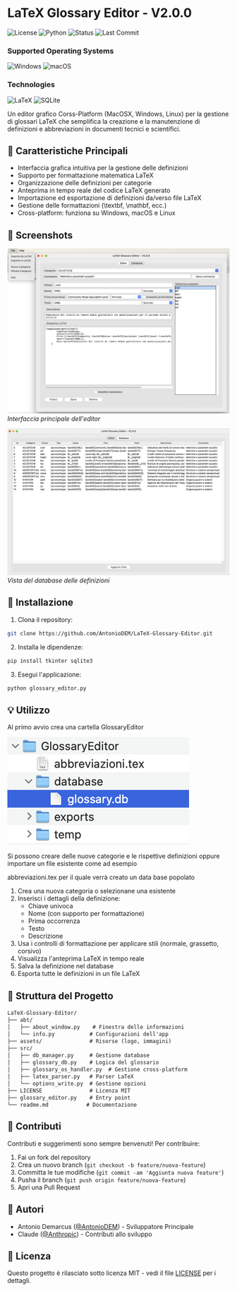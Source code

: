 # LaTeX Glossary Editor - V2.0.0

![License](https://img.shields.io/badge/License-MIT-yellow.svg)
![Python](https://img.shields.io/badge/Python-3.8+-blue.svg)
![Status](https://img.shields.io/badge/status-stable-green.svg)
![Last Commit](https://img.shields.io/badge/last_commit-January_2025-green.svg)

### Supported Operating Systems

![Windows](https://img.shields.io/badge/Windows-0078D6?style=for-the-badge&logo=windows&logoColor=white)
![macOS](https://img.shields.io/badge/mac%20os-000000?style=for-the-badge&logo=macos&logoColor=F0F0F0)

### Technologies

![LaTeX](https://img.shields.io/badge/latex-%23008080.svg?style=for-the-badge&logo=latex&logoColor=white)
![SQLite](https://img.shields.io/badge/sqlite-%2307405e.svg?style=for-the-badge&logo=sqlite&logoColor=white)



Un editor grafico Corss-Platform (MacOSX, Windows, Linux) per la gestione di glossari LaTeX che semplifica la creazione e la manutenzione di definizioni e abbreviazioni in documenti tecnici e scientifici.

## 🎯 Caratteristiche Principali

- Interfaccia grafica intuitiva per la gestione delle definizioni
- Supporto per formattazione matematica LaTeX
- Organizzazione delle definizioni per categorie
- Anteprima in tempo reale del codice LaTeX generato
- Importazione ed esportazione di definizioni da/verso file LaTeX
- Gestione delle formattazioni (\textbf, \mathbf, ecc.)
- Cross-platform: funziona su Windows, macOS e Linux

## 📸 Screenshots

![Main Interface](assets/main_interface.png)
*Interfaccia principale dell'editor*

![Database View](assets/database_view.png)
*Vista del database delle definizioni*

## 🚀 Installazione

1. Clona il repository:

```bash
git clone https://github.com/AntonioDEM/LaTeX-Glossary-Editor.git
```

2. Installa le dipendenze:

```bash
pip install tkinter sqlite3
```

3. Esegui l'applicazione:

```bash
python glossary_editor.py
```

## 💡 Utilizzo

Al primo avvio crea una cartella GlossaryEditor 

![Database View](assets/docum.png)

Si possono creare delle nuove categorie e le rispettive definizioni oppure importare un file esistente come ad esempio 

abbreviazioni.tex per il quale verrà creato un data base popolato

1. Crea una nuova categoria o selezionane una esistente
2. Inserisci i dettagli della definizione:
   - Chiave univoca
   - Nome (con supporto per formattazione)
   - Prima occorrenza
   - Testo
   - Descrizione
3. Usa i controlli di formattazione per applicare stili (normale, grassetto, corsivo)
4. Visualizza l'anteprima LaTeX in tempo reale
5. Salva la definizione nel database
6. Esporta tutte le definizioni in un file LaTeX

## 📁 Struttura del Progetto

```
LaTeX-Glossary-Editor/
├── abt/
│   ├── about_window.py    # Finestra delle informazioni
│   └── info.py           # Configurazioni dell'app
├── assets/               # Risorse (logo, immagini)
├── src/
│   ├── db_manager.py     # Gestione database
│   ├── glossary_db.py    # Logica del glossario
│   ├── glossary_os_handler.py  # Gestione cross-platform
│   ├── latex_parser.py   # Parser LaTeX
│   └── options_write.py  # Gestione opzioni
├── LICENSE               # Licenza MIT
├── glossary_editor.py    # Entry point
└── readme.md            # Documentazione
```

## 🤝 Contributi

Contributi e suggerimenti sono sempre benvenuti! Per contribuire:

1. Fai un fork del repository
2. Crea un nuovo branch (`git checkout -b feature/nuova-feature`)
3. Committa le tue modifiche (`git commit -am 'Aggiunta nuova feature'`)
4. Pusha il branch (`git push origin feature/nuova-feature`)
5. Apri una Pull Request

## 👥 Autori

- Antonio Demarcus ([@AntonioDEM](https://github.com/AntonioDEM)) - Sviluppatore Principale
- Claude ([@Anthropic](https://www.anthropic.com)) - Contributi allo sviluppo

## 📄 Licenza

Questo progetto è rilasciato sotto licenza MIT - vedi il file [LICENSE](LICENSE) per i dettagli.
